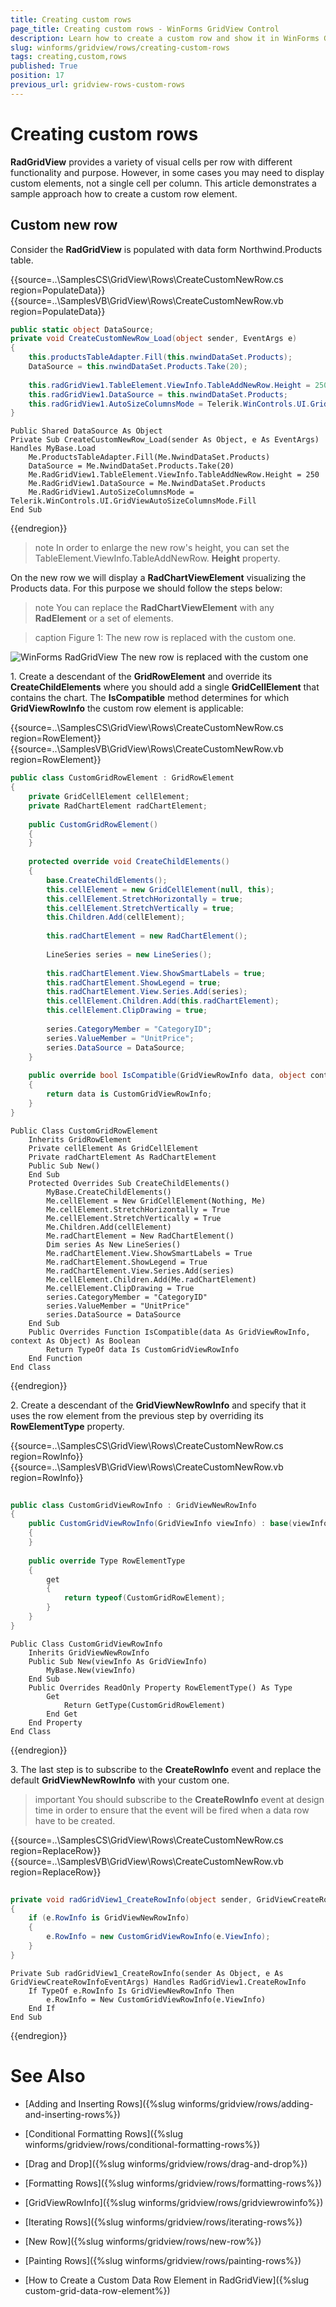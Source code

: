 ```yaml
---
title: Creating custom rows
page_title: Creating custom rows - WinForms GridView Control
description: Learn how to create a custom row and show it in WinForms GridView.
slug: winforms/gridview/rows/creating-custom-rows
tags: creating,custom,rows
published: True
position: 17
previous_url: gridview-rows-custom-rows
---
```


# Creating custom rows

__RadGridView__ provides a variety of visual cells per row with different functionality and purpose. However, in some cases you may need to display custom elements, not a single cell per column. This article demonstrates a sample approach how to create a custom row element.

## Custom new row

Consider the __RadGridView__ is populated with data form Northwind.Products table. 

{{source=..\SamplesCS\GridView\Rows\CreateCustomNewRow.cs region=PopulateData}} 
{{source=..\SamplesVB\GridView\Rows\CreateCustomNewRow.vb region=PopulateData}} 

````C#
public static object DataSource;
private void CreateCustomNewRow_Load(object sender, EventArgs e)
{
    this.productsTableAdapter.Fill(this.nwindDataSet.Products);
    DataSource = this.nwindDataSet.Products.Take(20);
 
    this.radGridView1.TableElement.ViewInfo.TableAddNewRow.Height = 250;
    this.radGridView1.DataSource = this.nwindDataSet.Products;
    this.radGridView1.AutoSizeColumnsMode = Telerik.WinControls.UI.GridViewAutoSizeColumnsMode.Fill;
}

````
````VB.NET
Public Shared DataSource As Object
Private Sub CreateCustomNewRow_Load(sender As Object, e As EventArgs) Handles MyBase.Load
    Me.ProductsTableAdapter.Fill(Me.NwindDataSet.Products)
    DataSource = Me.NwindDataSet.Products.Take(20)
    Me.RadGridView1.TableElement.ViewInfo.TableAddNewRow.Height = 250
    Me.RadGridView1.DataSource = Me.NwindDataSet.Products
    Me.RadGridView1.AutoSizeColumnsMode = Telerik.WinControls.UI.GridViewAutoSizeColumnsMode.Fill
End Sub

````

{{endregion}} 

>note In order to enlarge the new row's height, you can set the TableElement.ViewInfo.TableAddNewRow. __Height__ property.
>


On the new row we will display a __RadChartViewElement__ visualizing the Products data. For this purpose we should follow the steps below:

>note You can replace the __RadChartViewElement__ with any __RadElement__ or a set of elements.
>

>caption Figure 1: The new row is replaced with the custom one. 

![WinForms RadGridView The new row is replaced with the custom one](images/gridview-rows-custom-rows001.png)

1\. Create a descendant of the __GridRowElement__ and override its __CreateChildElements__ where you should add a single __GridCellElement__ that contains the chart. The __IsCompatible__ method  determines for which __GridViewRowInfo__ the custom row element is applicable:

{{source=..\SamplesCS\GridView\Rows\CreateCustomNewRow.cs region=RowElement}} 
{{source=..\SamplesVB\GridView\Rows\CreateCustomNewRow.vb region=RowElement}} 

````C#
public class CustomGridRowElement : GridRowElement
{
    private GridCellElement cellElement;
    private RadChartElement radChartElement;
    
    public CustomGridRowElement()
    {
    }
        
    protected override void CreateChildElements()
    {
        base.CreateChildElements();
        this.cellElement = new GridCellElement(null, this);
        this.cellElement.StretchHorizontally = true;
        this.cellElement.StretchVertically = true;
        this.Children.Add(cellElement);
        
        this.radChartElement = new RadChartElement();
        
        LineSeries series = new LineSeries();
        
        this.radChartElement.View.ShowSmartLabels = true;
        this.radChartElement.ShowLegend = true;
        this.radChartElement.View.Series.Add(series);
        this.cellElement.Children.Add(this.radChartElement);
        this.cellElement.ClipDrawing = true;
        
        series.CategoryMember = "CategoryID";
        series.ValueMember = "UnitPrice";
        series.DataSource = DataSource;
    }
        
    public override bool IsCompatible(GridViewRowInfo data, object context)
    {
        return data is CustomGridViewRowInfo;
    }
}

````
````VB.NET
Public Class CustomGridRowElement
    Inherits GridRowElement
    Private cellElement As GridCellElement
    Private radChartElement As RadChartElement
    Public Sub New()
    End Sub
    Protected Overrides Sub CreateChildElements()
        MyBase.CreateChildElements()
        Me.cellElement = New GridCellElement(Nothing, Me)
        Me.cellElement.StretchHorizontally = True
        Me.cellElement.StretchVertically = True
        Me.Children.Add(cellElement)
        Me.radChartElement = New RadChartElement()
        Dim series As New LineSeries()
        Me.radChartElement.View.ShowSmartLabels = True
        Me.radChartElement.ShowLegend = True
        Me.radChartElement.View.Series.Add(series)
        Me.cellElement.Children.Add(Me.radChartElement)
        Me.cellElement.ClipDrawing = True
        series.CategoryMember = "CategoryID"
        series.ValueMember = "UnitPrice"
        series.DataSource = DataSource
    End Sub
    Public Overrides Function IsCompatible(data As GridViewRowInfo, context As Object) As Boolean
        Return TypeOf data Is CustomGridViewRowInfo
    End Function
End Class

````

{{endregion}} 

2\. Create a descendant of the __GridViewNewRowInfo__ and specify that it uses the row element from the previous step by overriding its __RowElementType__ property.

{{source=..\SamplesCS\GridView\Rows\CreateCustomNewRow.cs region=RowInfo}} 
{{source=..\SamplesVB\GridView\Rows\CreateCustomNewRow.vb region=RowInfo}} 

````C#
    
public class CustomGridViewRowInfo : GridViewNewRowInfo
{
    public CustomGridViewRowInfo(GridViewInfo viewInfo) : base(viewInfo)
    {
    }
        
    public override Type RowElementType
    {
        get
        {
            return typeof(CustomGridRowElement);
        }
    }
}

````
````VB.NET
Public Class CustomGridViewRowInfo
    Inherits GridViewNewRowInfo
    Public Sub New(viewInfo As GridViewInfo)
        MyBase.New(viewInfo)
    End Sub
    Public Overrides ReadOnly Property RowElementType() As Type
        Get
            Return GetType(CustomGridRowElement)
        End Get
    End Property
End Class

````

{{endregion}} 

3\. The last step is to subscribe to the __CreateRowInfo__ event and replace the default __GridViewNewRowInfo__ with your custom one.

>important You should subscribe to the **CreateRowInfo** event at design time in order to ensure that the event will be fired when a data row have to be created.

{{source=..\SamplesCS\GridView\Rows\CreateCustomNewRow.cs region=ReplaceRow}} 
{{source=..\SamplesVB\GridView\Rows\CreateCustomNewRow.vb region=ReplaceRow}} 

````C#
        
private void radGridView1_CreateRowInfo(object sender, GridViewCreateRowInfoEventArgs e)
{
    if (e.RowInfo is GridViewNewRowInfo)
    {
        e.RowInfo = new CustomGridViewRowInfo(e.ViewInfo);
    }
}

````
````VB.NET
Private Sub radGridView1_CreateRowInfo(sender As Object, e As GridViewCreateRowInfoEventArgs) Handles RadGridView1.CreateRowInfo
    If TypeOf e.RowInfo Is GridViewNewRowInfo Then
        e.RowInfo = New CustomGridViewRowInfo(e.ViewInfo)
    End If
End Sub

````

{{endregion}} 



# See Also
* [Adding and Inserting Rows]({%slug winforms/gridview/rows/adding-and-inserting-rows%})

* [Conditional Formatting Rows]({%slug winforms/gridview/rows/conditional-formatting-rows%})

* [Drag and Drop]({%slug winforms/gridview/rows/drag-and-drop%})

* [Formatting Rows]({%slug winforms/gridview/rows/formatting-rows%})

* [GridViewRowInfo]({%slug winforms/gridview/rows/gridviewrowinfo%})

* [Iterating Rows]({%slug winforms/gridview/rows/iterating-rows%})

* [New Row]({%slug winforms/gridview/rows/new-row%})

* [Painting Rows]({%slug winforms/gridview/rows/painting-rows%})

* [How to Create a Custom Data Row Element in RadGridView]({%slug custom-grid-data-row-element%})

